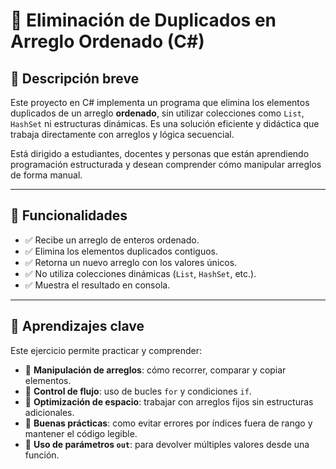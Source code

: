 # 🧹 Eliminación de Duplicados en Arreglo Ordenado (C#)

## 🎯 Descripción breve

Este proyecto en C# implementa un programa que elimina los elementos duplicados de un arreglo **ordenado**, sin utilizar colecciones como `List`, `HashSet` ni estructuras dinámicas. Es una solución eficiente y didáctica que trabaja directamente con arreglos y lógica secuencial.

Está dirigido a estudiantes, docentes y personas que están aprendiendo programación estructurada y desean comprender cómo manipular arreglos de forma manual.

---

## 📌 Funcionalidades

- ✅ Recibe un arreglo de enteros ordenado.
- ✅ Elimina los elementos duplicados contiguos.
- ✅ Retorna un nuevo arreglo con los valores únicos.
- ✅ No utiliza colecciones dinámicas (`List`, `HashSet`, etc.).
- ✅ Muestra el resultado en consola.

---

## 🧠 Aprendizajes clave

Este ejercicio permite practicar y comprender:

- 🔢 **Manipulación de arreglos**: cómo recorrer, comparar y copiar elementos.
- 🧮 **Control de flujo**: uso de bucles `for` y condiciones `if`.
- 🧠 **Optimización de espacio**: trabajar con arreglos fijos sin estructuras adicionales.
- 🧪 **Buenas prácticas**: como evitar errores por índices fuera de rango y mantener el código legible.
- 📐 **Uso de parámetros `out`**: para devolver múltiples valores desde una función.
